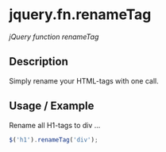 # jquery.fn.renameTag
_jQuery function renameTag_

## Description

Simply rename your HTML-tags with one call.

## Usage / Example

Rename all H1-tags to div ...

```javascript
$('h1').renameTag('div');
```

